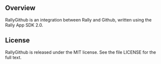 ## Overview

RallyGithub is an integration between Rally and Github, written using the Rally App SDK 2.0.

## License

RallyGithub is released under the MIT license.  See the file LICENSE for the full text.
